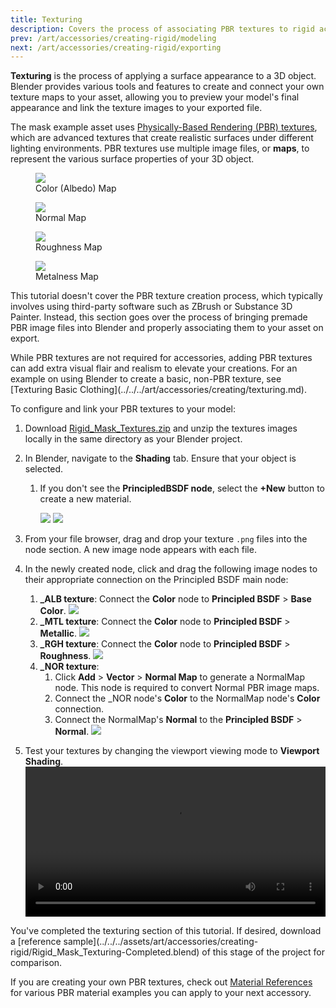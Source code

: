 ```yaml
---
title: Texturing
description: Covers the process of associating PBR textures to rigid accessories in Blender.
prev: /art/accessories/creating-rigid/modeling
next: /art/accessories/creating-rigid/exporting
---
```


**Texturing** is the process of applying a surface appearance to a 3D object. Blender provides various tools and features to create and connect your own texture maps to your asset, allowing you to preview your model's final appearance and link the texture images to your exported file.

The mask example asset uses [Physically-Based Rendering (PBR) textures](../../../art/modeling/surface-appearance.md), which are advanced textures that create realistic surfaces under different lighting environments. PBR textures use multiple image files, or **maps**, to represent the various surface properties of your 3D object.

<GridContainer numColumns="4">
<figure>
   <img src="../../../assets/art/accessories/creating-rigid/TXT_Rigid_Mask_ALB.png" />
<figcaption>
Color (Albedo) Map
</figcaption>
</figure>
<figure>
   <img src="../../../assets/art/accessories/creating-rigid/TXT_Rigid_Mask_NOR.png" />
<figcaption>
Normal Map
</figcaption>
</figure>
<figure>
   <img src="../../../assets/art/accessories/creating-rigid/TXT_Rigid_Mask_RGH.png" />
<figcaption>
Roughness Map
</figcaption>
</figure>
<figure>
   <img src="../../../assets/art/accessories/creating-rigid/TXT_Rigid_Mask_MET.png" />
<figcaption>
Metalness Map
</figcaption>
</figure>
</GridContainer>

This tutorial doesn't cover the PBR texture creation process, which typically involves using third-party software such as ZBrush or Substance 3D Painter. Instead, this section goes over the process of bringing premade PBR image files into Blender and properly associating them to your asset on export.

<Alert severity = 'warning'>
While PBR textures are not required for accessories, adding PBR textures can add extra visual flair and realism to elevate your creations. For an example on using Blender to create a basic, non-PBR texture, see [Texturing Basic Clothing](../../../art/accessories/creating/texturing.md).
</Alert>

To configure and link your PBR textures to your model:

1. Download [Rigid_Mask_Textures.zip](../../../assets/art/accessories/creating-rigid/Rigid_Mask_Textures.zip) and unzip the textures images locally in the same directory as your Blender project.
2. In Blender, navigate to the **Shading** tab. Ensure that your object is selected.

   1. If you don't see the **PrincipledBSDF node**, select the **+New** button to create a new material.

      <img src="../../../assets/art/accessories/creating-rigid/Blender-New-Material.png" />

      <img src="../../../assets/art/accessories/creating-rigid/Blender-Empty-Node.png" />

3. From your file browser, drag and drop your texture `.png` files into the node section. A new image node appears with each file.
4. In the newly created node, click and drag the following image nodes to their appropriate connection on the Principled BSDF main node:

   1. **\_ALB texture**: Connect the **Color** node to **Principled BSDF** > **Base Color**.
      <img src="../../../assets/art/accessories/creating-rigid/Albedo-Node.png" />
   2. **\_MTL texture**: Connect the **Color** node to **Principled BSDF** > **Metallic**.
      <img src="../../../assets/art/accessories/creating-rigid/Metal-Node.png"/>
   3. **\_RGH texture**: Connect the **Color** node to **Principled BSDF** > **Roughness**.
      <img src="../../../assets/art/accessories/creating-rigid/Rough-Node.png"/>
   4. **\_NOR texture**:
      1. Click **Add** > **Vector** > **Normal Map** to generate a NormalMap node. This node is required to convert Normal PBR image maps.
      2. Connect the \_NOR node's **Color** to the NormalMap node's **Color** connection.
      3. Connect the NormalMap's **Normal** to the **Principled BSDF** > **Normal**.
         <img src="../../../assets/art/accessories/creating-rigid/Normal-Node.png" />

5. Test your textures by changing the viewport viewing mode to **Viewport Shading**.
   <video controls src="../../../assets/art/accessories/creating-rigid/Adding-PBR.mp4" width="100%"></video>

<Alert severity = 'success'>
You've completed the texturing section of this tutorial. If desired, download a [reference sample](../../../assets/art/accessories/creating-rigid/Rigid_Mask_Texturing-Completed.blend) of this stage of the project for comparison.

If you are creating your own PBR textures, check out [Material References](../../../art/modeling/material-reference.md) for various PBR material examples you can apply to your next accessory.
</Alert>
